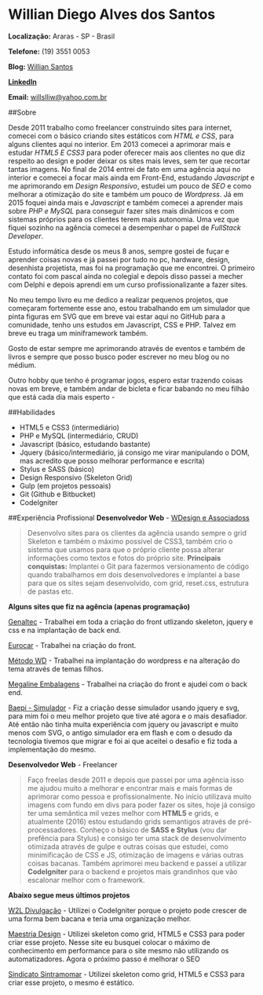 # Willian Diego Alves dos Santos

**Localização:** Araras - SP - Brasil

**Telefone:** (19) 3551 0053

**Blog:** [Willian Santos](http://dwoond.github.io)

**[LinkedIn](https://linkedin.com/in/williandsantos)**

**Email:** willslliw@yahoo.com.br

##Sobre

Desde 2011 trabalho como freelancer construindo sites para internet, comecei com o básico criando sites estáticos com _HTML e CSS_, para alguns clientes aqui no interior.
Em 2013 comecei a aprimorar mais e estudar _HTML5 E CSS3_ para poder oferecer mais aos clientes no que diz respeito ao design e poder deixar os sites mais leves, sem ter que recortar tantas imagens.
No final de 2014 entrei de fato em uma agência aqui no interior e comecei a focar mais ainda em Front-End, estudando _Javascript_ e me aprimorando em _Design Responsivo_, estudei um pouco de _SEO_ e como melhorar a otimização do site e também um pouco de _Wordpress_.
Já em 2015 foquei ainda mais e _Javascript_ e também comecei a aprender mais sobre _PHP e MySQL_ para conseguir fazer sites mais dinâmicos e com sistemas próprios para os clientes terem mais autonomia. Uma vez que fiquei sozinho na agência comecei a desempenhar o papel de _FullStack Developer_.

Estudo informática desde os meus 8 anos, sempre gostei de fuçar e aprender coisas novas e já passei por tudo no pc, hardware, design, desenhista projetista, mas foi na programação que me encontrei. O primeiro contato foi com pascal ainda no colegial e depois disso passei a mecher com Delphi e depois aprendi em um curso profissionalizante a fazer sites.

No meu tempo livro eu me dedico a realizar pequenos projetos, que começaram fortemente esse ano, estou trabalhando em um simulador que pinta figuras em SVG que em breve vai estar aqui no GitHub para a comunidade, tenho uns estudos em Javascript, CSS e PHP. Talvez em breve eu traga um miniframework também.

Gosto de estar sempre me aprimorando através de eventos e também de livros e sempre que posso busco poder escrever no meu blog ou no médium.

Outro hobby que tenho é programar jogos, espero estar trazendo coisas novas em breve, e também andar de bicleta e ficar babando no meu filhão que está cada dia mais esperto *-*

##Habilidades

 * HTML5 e CSS3 (intermediário)
 * PHP e MySQL (intermediário, CRUD)
 * Javascript (básico, estudando bastante)
 * Jquery (básico/intermediário, já consigo me virar manipulando o DOM, mas acredito que posso melhorar performance e escrita)
 * Stylus e SASS (básico)
 * Design Responsivo (Skeleton Grid)
 * Gulp (em projetos pessoais)
 * Git (Github e Bitbucket)
 * CodeIgniter
 
##Experiência Profissional
**Desenvolvedor Web** - [WDesign e Associadoss](http://wdesign.com.br)
>Desenvolvo sites para os clientes da agência usando sempre o grid Skeleton e também o máximo possível de CSS3, também crio o sistema que usamos para que o próprio cliente possa alterar informações como textos e fotos do próprio site. **Principais conquistas:** Implantei o Git para fazermos versionamento de código quando trabalhamos em dois desenvolvedores e implantei a base para que os sites sejam desenvolvido, com grid, reset.css, estrutura de pastas etc.

 
**Alguns sites que fiz na agência (apenas programação)**

[Genaltec](http://genaltec.com.br) - Trabalhei em toda a criação do front utlizando skeleton, jquery e css e na implantação de back end.

[Eurocar](http://eurocarmultimarcas.com) - Trabalhei na criação do front.

[Método WD](http://metodowd.com.br) - Trabalhei na implantação do wordpress e na alteração do tema através de temas filhos.

[Megaline Embalagens](http://megalineembalagens.com.br) - Trabalhei na criação do front e ajudei com o back end.

[Baepi - Simulador](http://www.baepi.com.br/simulador/) - Fiz a criação desse simulador usando jquery e svg, para mim foi o meu melhor projeto que tive até agora e o mais desafiador. Até então não tinha muita experiência com jquery ou javascript e muito menos com SVG, o antigo simulador era em flash e com o desudo da tecnologia tivemos que migrar e foi ai que aceitei o desafio e fiz toda a implementação do mesmo.

**Desenvolvedor Web** - Freelancer
>Faço freelas desde 2011 e depois que passei por uma agência isso me ajudou muito a melhorar e encontrar mais e mais formas de aprimorar como pessoa e profissionalmente. No início utilizava muito imagens com fundo em divs para poder fazer os sites, hoje já consigo ter uma semântica mil vezes melhor com **HTML5** e grids, e atualmente (2016) estou estudando grids semantigos através de pré-processadores. Conheço o básico de **SASS e Stylus** (vou dar prefência para Stylus) e consigo ter uma stack de desenvolvimento otimizada através de gulpe e outras coisas que estudei, como minimificação de CSS e JS, otimização de imagens e várias outras coisas bacanas. Também aprimorei meu backend e passei a utilizar **CodeIgniter** para o backend e projetos mais grandinhos que vão escalonar melhor com o framework.

**Abaixo segue meus últimos projetos**

[W2L Divulgação](http://w2ldivulgacao.com) - Utilizei o CodeIgniter porque o projeto pode crescer de uma forma bem bacana e teria uma organização melhor.

[Maestria Design](http://maestriadesign.com.br) - Utilizei skeleton como grid, HTML5  e CSS3 para poder criar esse projeto. Nesse site eu busquei colocar o máximo de conhecimento em performance para o site mesmo não utilizando os automatizadores. Agora o próximo passo é melhorar o SEO

[Sindicato Sintramomar](http://sintramomar.com.br) - Utilizei skeleton como grid, HTML5 e CSS3 para criar esse projeto, o mesmo é estático.

 
 



